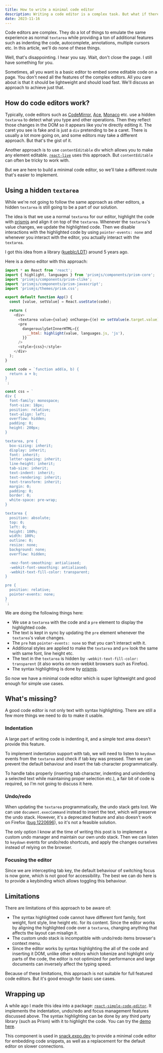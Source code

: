 ```yaml
---
title: How to write a minimal code editor
description: Writing a code editor is a complex task. But what if there was an alternative approach for simpler use cases?
date: 2023-11-16
---
```


Code editors are complex. They do a lot of things to emulate the same experience as normal `textarea` while providing a ton of additional features such as indenting the code, autocomplete, annotations, multiple cursors etc. In this article, we'll do none of these things.

Well, that's disappointing. I hear you say. Wait, don't close the page. I still have something for you.

Sometimes, all you want is a basic editor to embed some editable code on a page. You don't need all the features of the complex editors. All you care about is that it should be lightweight and should load fast. We'll discuss an approach to achieve just that.

## How do code editors work?

Typically, code editors such as [CodeMirror](https://codemirror.net), [Ace](https://ace.c9.io/), [Monaco](https://microsoft.github.io/monaco-editor) etc. use a hidden `textarea` to detect what you type and other operations. Then they reflect those changes in the DOM so it appears like you're directly editing it. The caret you see is fake and is just a `div` pretending to be a caret. There is usually a lot more going on, and some editors may take a different approach. But that's the gist of it.

Another approach is to use `contentEditable` div which allows you to make any element editable. [`react-live`](https://github.com/FormidableLabs/react-live) uses this approach. But `contentEditable` can often be tricky to work with.

But we are here to build a minimal code editor, so we'll take a different route that's easier to implement.

## Using a hidden `textarea`

While we're not going to follow the same approach as other editors, a hidden `textarea` is still going to be a part of our solution.

The idea is that we use a normal `textarea` for our editor, highlight the code with [prismjs](https://prismjs.com) and align it on top of the `textarea`. Whenever the `textarea`'s value changes, we update the highlighted code. Then we disable interactions with the highlighted code by using `pointer-events: none` and whenever you interact with the editor, you actually interact with the `textarea`.

I got this idea from a library ([kueblc/LDT](https://github.com/kueblc/LDT)) around 5 years ago.

Here is a demo editor with this approach:

```js playground="react" dependencies="prismjs@1.29.0" height="500px"
import * as React from 'react';
import { highlight, languages } from 'prismjs/components/prism-core';
import 'prismjs/components/prism-clike';
import 'prismjs/components/prism-javascript';
import 'prismjs/themes/prism.css';

export default function App() {
  const [value, setValue] = React.useState(code);

  return (
    <div>
      <textarea value={value} onChange={(e) => setValue(e.target.value)} />
      <pre
        dangerouslySetInnerHTML={{
          __html: highlight(value, languages.js, 'js'),
        }}
      />
      <style>{css}</style>
    </div>
  );
}

const code = `function add(a, b) {
  return a + b;
}
`;

const css = `
div {
  font-family: monospace;
  font-size: 18px;
  position: relative;
  text-align: left;
  overflow: hidden;
  padding: 0;
  height: 200px;
}

textarea, pre {
  box-sizing: inherit;
  display: inherit;
  font: inherit;
  letter-spacing: inherit;
  line-height: inherit;
  tab-size: inherit;
  text-indent: inherit;
  text-rendering: inherit;
  text-transform: inherit;
  margin: 0;
  padding: 0;
  border: 0;
  white-space: pre-wrap;
}

textarea {
  position: absolute;
  top: 0;
  left: 0;
  height: 100%;
  width: 100%;
  outline: 0;
  resize: none;
  background: none;
  overflow: hidden;

  -moz-font-smoothing: antialiased;
  -webkit-font-smoothing: antialiased;
  -webkit-text-fill-color: transparent;
}

pre {
  position: relative;
  pointer-events: none;
}
`;
```

We are doing the following things here:

- We use a `textarea` with the code and a `pre` element to display the highlighted code.
- The text is kept in sync by updating the `pre` element whenever the `textarea`'s value changes.
- The `pre` has `pointer-events: none` so that you can't interact with it.
- Additional styles are applied to make the `textarea` and `pre` look the same with same font, line height etc.
- The text in the `textarea` is hidden by `-webkit-text-fill-color: transparent` (it also works on non-webkit browsers such as Firefox).
- The syntax highlighting is done by [prismjs](https://prismjs.com).

So now we have a minimal code editor which is super lightweight and good enough for simple use cases.

## What's missing?

A good code editor is not only text with syntax highlighting. There are still a few more things we need to do to make it usable.

### Indentation

A large part of writing code is indenting it, and a simple text area doesn't provide this feature.

To implement indentation support with tab, we will need to listen to `keydown` events from the `textarea` and check if tab key was pressed. Then we can prevent the default behaviour and insert the tab character programmatically.

To handle tabs properly (inserting tab character, indenting and unindenting a selected text while maintaining proper selection etc.), a fair bit of code is required, so I'm not going to discuss it here.

### Undo/redo

When updating the `textarea` programmatically, the undo stack gets lost. We can use `document.execCommand` instead to insert the text, which will preserve the undo stack. However, it's a deprecated feature and also doesn't work on Firefox ([bug 1220696](https://bugzilla.mozilla.org/show_bug.cgi?id=1220696[])), so it's not a feasible solution.

The only option I know at the time of writing this post is to implement a custom undo manager and maintain our own undo stack. Then we can listen to `keydown` events for undo/redo shortcuts, and apply the changes ourselves instead of relying on the browser.

### Focusing the editor

Since we are intercepting tab key, the default behaviour of switching focus is now gone, which is not good for accessibility. The best we can do here is to provide a keybinding which allows toggling this behaviour.

## Limitations

There are limitations of this approach to be aware of:

- The syntax highlighted code cannot have different font family, font weight, font style, line height etc. for its content. Since the editor works by aligning the highlighted code over a `textarea`, changing anything that affects the layout can misalign it.
- The custom undo stack is incompatible with undo/redo items browser's context menu.
- Since the editor works by syntax highlighting the all of the code and inserting it DOM, unlike other editors which tokenize and highlight only parts of the code, the editor is not optimized for performance and large documents can inversely affect the typing speed.

Because of these limitations, this approach is not suitable for full featured code editors. But it's good enough for basic use cases.

## Wrapping up

A while ago I made this idea into a package: [`react-simple-code-editor`](https://github.com/react-simple-code-editor/react-simple-code-editor). It implements the indentation, undo/redo and focus management features discussed above. The syntax highlighting can be done by any third party library (such as Prism) with it to highlight the code. You can try the [demo here](https://react-simple-code-editor.github.io/react-simple-code-editor).

This component is used in [snack.expo.dev](https://snack.expo.dev) to provide a minimal code editor for embedding code snippets, as well as a replacement for the default editor on slower connections.

